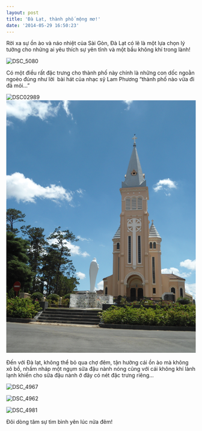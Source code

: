 ```yaml
---
layout: post
title: 'Đà Lạt, thành phố mộng mơ!'
date: '2014-05-29 16:50:23'
---
```



Rời xa sự ồn ào và náo nhiệt của Sài Gòn, Đà Lạt có lẽ là một lựa chọn lý tưởng cho nhửng ai yêu thích sự yên tĩnh và một bầu không khí trong lành!


![DSC_5080](https://raw.githubusercontent.com/NghiaTranUIT/nghiatranuit.github.io/master/resources/2014/05/DSC_5080.jpg?resize=716%2C479)

Có một điều rất đặc trưng cho thành phố này chính là những con dốc ngoằn ngoèo đúng như lời  bài hát của nhạc sỹ Lam Phương “thành phố nào vừa đi đã mỏi…”

![DSC02989](https://raw.githubusercontent.com/NghiaTranUIT/nghiatranuit.github.io/master/resources/2014/05/DSC02989.jpg?resize=635%2C476)
![DSC03047](https://raw.githubusercontent.com/NghiaTranUIT/nghiatranuit.github.io/master/resources/2014/05/DSC03047.jpg?resize=669%2C893)

Đến với Đà lạt, không thể bỏ qua chợ đêm, tận hưởng cái ồn ào mà không xô bồ, nhấm nháp một ngụm sữa đậu nành nóng cũng với cái không khí lành lạnh khiến cho sữa đậu nành ở đây có nét đặc trưng riêng…

![DSC_4967](https://raw.githubusercontent.com/NghiaTranUIT/nghiatranuit.github.io/master/resources/2014/05/DSC_4967.jpg?resize=705%2C472) 

![DSC_4962](https://raw.githubusercontent.com/NghiaTranUIT/nghiatranuit.github.io/master/resources/2014/05/DSC_4962.jpg?resize=720%2C482)

![DSC_4981](https://raw.githubusercontent.com/NghiaTranUIT/nghiatranuit.github.io/master/resources/2014/05/DSC_4981.jpg?resize=728%2C487)

Đôi dòng tâm sự tìm bình yên lúc nửa đêm!

 

 



